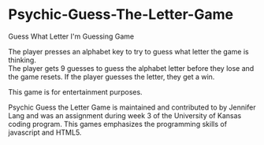# Psychic-Guess-The-Letter-Game
Guess What Letter I'm Guessing  Game


The player presses an alphabet key to try to guess what letter the game is thinking.  
The player gets 9 guesses to guess the alphabet letter before they lose and the game resets. 
If the player guesses the letter, they get a win. 

This game is for entertainment purposes.

Psychic Guess the Letter Game is maintained and contributed to by Jennifer Lang and was an assignment during week 3 
of the University of Kansas coding program.  This games emphasizes the programming skills of javascript and HTML5.   

